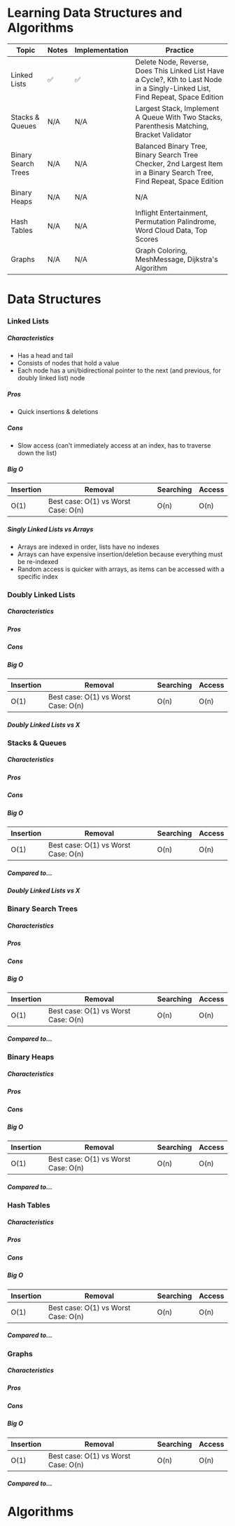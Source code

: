 # Learning Data Structures and Algorithms

Topic | Notes | Implementation | Practice
--- | --- | --- | ---
Linked Lists | ✅ | ✅ | Delete Node, Reverse, Does This Linked List Have a Cycle?, Kth to Last Node in a Singly-Linked List, Find Repeat, Space Edition
Stacks & Queues | N/A | N/A | Largest Stack, Implement A Queue With Two Stacks, Parenthesis Matching, Bracket Validator
Binary Search Trees | N/A | N/A | Balanced Binary Tree, Binary Search Tree Checker, 2nd Largest Item in a Binary Search Tree, Find Repeat, Space Edition
Binary Heaps | N/A | N/A | N/A
Hash Tables | N/A | N/A | Inflight Entertainment, Permutation Palindrome, Word Cloud Data, Top Scores
Graphs | N/A | N/A | Graph Coloring, MeshMessage, Dijkstra's Algorithm

# Data Structures

### Linked Lists

##### Characteristics
- Has a head and tail
- Consists of nodes that hold a value
- Each node has a uni/bidirectional pointer to the next (and previous, for doubly linked list) node


##### Pros
- Quick insertions & deletions


##### Cons
- Slow access (can't immediately access at an index, has to traverse down the list)

##### Big O

Insertion | Removal | Searching | Access
---|---|---|---
O(1) | Best case: O(1) vs Worst Case: O(n) | O(n) | O(n)


##### Singly Linked Lists vs Arrays
- Arrays are indexed in order, lists have no indexes
- Arrays can have expensive insertion/deletion because everything must be re-indexed
- Random access is quicker with arrays, as items can be accessed with a specific index

### Doubly Linked Lists

##### Characteristics

##### Pros

##### Cons

##### Big O
Insertion | Removal | Searching | Access
---|---|---|---
O(1) | Best case: O(1) vs Worst Case: O(n) | O(n) | O(n)

##### Doubly Linked Lists vs X

### Stacks & Queues

##### Characteristics

##### Pros

##### Cons

##### Big O
Insertion | Removal | Searching | Access
---|---|---|---
O(1) | Best case: O(1) vs Worst Case: O(n) | O(n) | O(n)

##### Compared to... 


##### Doubly Linked Lists vs X

### Binary Search Trees

##### Characteristics

##### Pros

##### Cons

##### Big O
Insertion | Removal | Searching | Access
---|---|---|---
O(1) | Best case: O(1) vs Worst Case: O(n) | O(n) | O(n)

##### Compared to... 

### Binary Heaps

##### Characteristics

##### Pros

##### Cons

##### Big O
Insertion | Removal | Searching | Access
---|---|---|---
O(1) | Best case: O(1) vs Worst Case: O(n) | O(n) | O(n)

##### Compared to... 

### Hash Tables

##### Characteristics

##### Pros

##### Cons

##### Big O
Insertion | Removal | Searching | Access
---|---|---|---
O(1) | Best case: O(1) vs Worst Case: O(n) | O(n) | O(n)

##### Compared to... 

### Graphs

##### Characteristics

##### Pros

##### Cons

##### Big O
Insertion | Removal | Searching | Access
---|---|---|---
O(1) | Best case: O(1) vs Worst Case: O(n) | O(n) | O(n)

##### Compared to... 


# Algorithms
